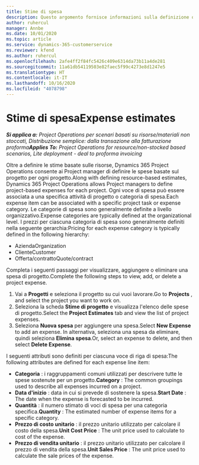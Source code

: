 ```yaml
---
title: Stime di spesa
description: Questo argomento fornisce informazioni sulla definizione o sulla stima delle spese basate sul progetto.
author: ruhercul
manager: Annbe
ms.date: 10/01/2020
ms.topic: article
ms.service: dynamics-365-customerservice
ms.reviewer: kfend
ms.author: ruhercul
ms.openlocfilehash: 2afe4ff2f84fc5426c409e6314da73b11a4de281
ms.sourcegitcommit: 11a61db54119503e82faec5f99c4273e8d1247e5
ms.translationtype: HT
ms.contentlocale: it-IT
ms.lasthandoff: 10/16/2020
ms.locfileid: "4078798"
---
```

# <a name="expense-estimates"></a><span data-ttu-id="0ccd3-103">Stime di spesa</span><span class="sxs-lookup"><span data-stu-id="0ccd3-103">Expense estimates</span></span>
<span data-ttu-id="0ccd3-104">_**Si applica a:** Project Operations per scenari basati su risorse/materiali non stoccati, Distribuzione semplice: dalla transazione alla fatturazione proforma_</span><span class="sxs-lookup"><span data-stu-id="0ccd3-104">_**Applies To:** Project Operations for resource/non-stocked based scenarios, Lite deployment - deal to proforma invoicing_</span></span>

<span data-ttu-id="0ccd3-105">Oltre a definire le stime basate sulle risorse, Dynamics 365 Project Operations consente ai Project manager di definire le spese basate sul progetto per ogni progetto.</span><span class="sxs-lookup"><span data-stu-id="0ccd3-105">Along with defining resource-based estimates, Dynamics 365 Project Operations allows Project managers to define project-based expenses for each project.</span></span> <span data-ttu-id="0ccd3-106">Ogni voce di spesa può essere associata a una specifica attività di progetto o categoria di spesa.</span><span class="sxs-lookup"><span data-stu-id="0ccd3-106">Each expense item can be associated with a specific project task or expense category.</span></span> <span data-ttu-id="0ccd3-107">Le categorie di spesa sono generalmente definite a livello organizzativo.</span><span class="sxs-lookup"><span data-stu-id="0ccd3-107">Expense categories are typically defined at the organizational level.</span></span> <span data-ttu-id="0ccd3-108">I prezzi per ciascuna categoria di spesa sono generalmente definiti nella seguente gerarchia:</span><span class="sxs-lookup"><span data-stu-id="0ccd3-108">Pricing for each expense category is typically defined in the following hierarchy:</span></span>

- <span data-ttu-id="0ccd3-109">Azienda</span><span class="sxs-lookup"><span data-stu-id="0ccd3-109">Organization</span></span>
- <span data-ttu-id="0ccd3-110">Cliente</span><span class="sxs-lookup"><span data-stu-id="0ccd3-110">Customer</span></span>
- <span data-ttu-id="0ccd3-111">Offerta/contratto</span><span class="sxs-lookup"><span data-stu-id="0ccd3-111">Quote/contract</span></span>

<span data-ttu-id="0ccd3-112">Completa i seguenti passaggi per visualizzare, aggiungere o eliminare una spesa di progetto.</span><span class="sxs-lookup"><span data-stu-id="0ccd3-112">Complete the following steps to view, add, or delete a project expense.</span></span>

1. <span data-ttu-id="0ccd3-113">Vai a **Progetti** e seleziona il progetto su cui vuoi lavorare.</span><span class="sxs-lookup"><span data-stu-id="0ccd3-113">Go to **Projects** , and select the project you want to work on.</span></span>
2. <span data-ttu-id="0ccd3-114">Seleziona la scheda **Stime di progetto** e visualizza l'elenco delle spese di progetto.</span><span class="sxs-lookup"><span data-stu-id="0ccd3-114">Select the **Project Estimates** tab and view the list of project expenses.</span></span>
3. <span data-ttu-id="0ccd3-115">Seleziona **Nuova spesa** per aggiungere una spesa.</span><span class="sxs-lookup"><span data-stu-id="0ccd3-115">Select **New Expense** to add an expense.</span></span> <span data-ttu-id="0ccd3-116">In alternativa, seleziona una spesa da eliminare, quindi seleziona **Elimina spesa**.</span><span class="sxs-lookup"><span data-stu-id="0ccd3-116">Or, select an expense to delete, and then select **Delete Expense**.</span></span>

<span data-ttu-id="0ccd3-117">I seguenti attributi sono definiti per ciascuna voce di riga di spesa:</span><span class="sxs-lookup"><span data-stu-id="0ccd3-117">The following attributes are defined for each expense line item:</span></span>

- <span data-ttu-id="0ccd3-118">**Categoria** : i raggruppamenti comuni utilizzati per descrivere tutte le spese sostenute per un progetto.</span><span class="sxs-lookup"><span data-stu-id="0ccd3-118">**Category** : The common groupings used to describe all expenses incurred on a project.</span></span>
- <span data-ttu-id="0ccd3-119">**Data d'inizio** : data in cui si prevede di sostenere la spesa.</span><span class="sxs-lookup"><span data-stu-id="0ccd3-119">**Start Date** : The date when the expense is forecasted to be incurred.</span></span>
- <span data-ttu-id="0ccd3-120">**Quantità** : il numero stimato di voci di spesa per una categoria specifica.</span><span class="sxs-lookup"><span data-stu-id="0ccd3-120">**Quantity** : The estimated number of expense items for a specific category.</span></span>
- <span data-ttu-id="0ccd3-121">**Prezzo di costo unitario** : il prezzo unitario utilizzato per calcolare il costo della spesa.</span><span class="sxs-lookup"><span data-stu-id="0ccd3-121">**Unit Cost Price** : The unit price used to calculate to cost of the expense.</span></span>
- <span data-ttu-id="0ccd3-122">**Prezzo di vendita unitario** : il prezzo unitario utilizzato per calcolare il prezzo di vendita della spesa.</span><span class="sxs-lookup"><span data-stu-id="0ccd3-122">**Unit Sales Price** : The unit price used to calculate the sale prices of the expense.</span></span>

